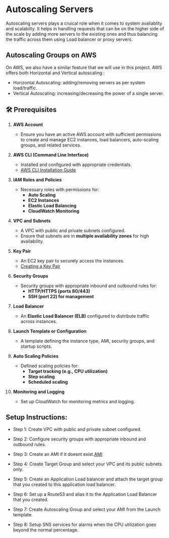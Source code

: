 # Autoscaling Servers

Autoscaling servers plays a cruical role when it comes to system avaliablity and scalabilty.
It helps in handling requests that can be on the higher side of the scale by adding more servers to the existing ones and thus balancing the traffic across them using Load balancer or proxy servers.

## Autoscaling Groups on AWS

On AWS, we also have a similar feature that we will use in this project. AWS offers both Horizontal and Vertical autoscaling :

- Horizontal Autoscaling: adding/removing servers as per system load/traffic.
- Vertical Autoscaling: increasing/decreasing the power of a single server.

## 🛠️ Prerequisites

1. **AWS Account**

   - Ensure you have an active AWS account with sufficient permissions to create and manage EC2 instances, load balancers, auto-scaling groups, and related services.

2. **AWS CLI (Command Line Interface)**

   - Installed and configured with appropriate credentials.
   - [AWS CLI Installation Guide](https://docs.aws.amazon.com/cli/latest/userguide/install-cliv2.html)

3. **IAM Roles and Policies**

   - Necessary roles with permissions for:
     - **Auto Scaling**
     - **EC2 Instances**
     - **Elastic Load Balancing**
     - **CloudWatch Monitoring**

4. **VPC and Subnets**

   - A VPC with public and private subnets configured.
   - Ensure that subnets are in **multiple availability zones** for high availability.

5. **Key Pair**

   - An EC2 key pair to securely access the instances.
   - [Creating a Key Pair](https://docs.aws.amazon.com/AWSEC2/latest/UserGuide/ec2-key-pairs.html)

6. **Security Groups**

   - Security groups with appropriate inbound and outbound rules for:
     - **HTTP/HTTPS (ports 80/443)**
     - **SSH (port 22) for management**

7. **Load Balancer**

   - An **Elastic Load Balancer (ELB)** configured to distribute traffic across instances.

8. **Launch Template or Configuration**

   - A template defining the instance type, AMI, security groups, and startup scripts.

9. **Auto Scaling Policies**

   - Defined scaling policies for:
     - **Target tracking (e.g., CPU utilization)**
     - **Step scaling**
     - **Scheduled scaling**

10. **Monitoring and Logging**
    - Set up CloudWatch for monitoring metrics and logging.

## Setup Instructions:

- Step 1: Create VPC with public and private subnet configured.

- Step 2: Configure security groups with appropriate inbound and outbound rules.

- Step 3: Create an AMI if it doesnt exist.[AMI](./AMI/AMI.md)

- Step 4: Create Target Group and select your VPC and its public subnets only.

- Step 5: Create an Application Load balancer and attach the target group that you created to this application load balancer.

- Step 6: Set up a Route53 and alias it to the Application Load Balancer that you created.

- Step 7: Create Autoscaling Group and select your AMI from the Launch template.

- Step 8: Setup SNS services for alarms when the CPU utilization goes beyond the normal percentage.
